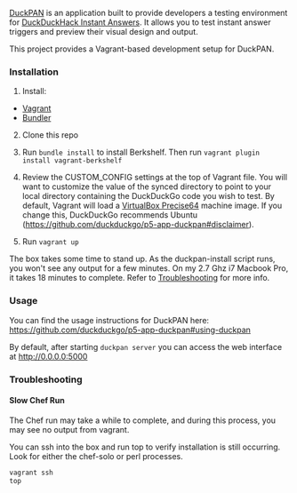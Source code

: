[DuckPAN](https://github.com/duckduckgo/p5-app-duckpan) is an application built to provide developers a testing environment for [DuckDuckHack Instant Answers](http://duckduckhack.com). It allows you to test instant answer triggers and preview their visual design and output.

This project provides a Vagrant-based development setup for DuckPAN.

### Installation

1. Install:

* [Vagrant](http://docs.vagrantup.com/v2/installation/index.html)
* [Bundler](http://bundler.io/#getting-started)

2. Clone this repo

3. Run `bundle install` to install Berkshelf.  Then run `vagrant plugin install vagrant-berkshelf`

4. Review the CUSTOM_CONFIG settings at the top of Vagrant file.  You will want to customize the value of the synced directory to point to your local directory containing the DuckDuckGo code you wish to test.  By default, Vagrant will load a [VirtualBox Precise64](http://files.vagrantup.com/precise64.box) machine image.  If you change this, DuckDuckGo recommends Ubuntu (https://github.com/duckduckgo/p5-app-duckpan#disclaimer).

5. Run `vagrant up`

The box takes some time to stand up.  As the duckpan-install script runs, you won't see any output for a few minutes.  On my 2.7 Ghz i7 Macbook Pro, it takes 18 minutes to complete.  Refer to [Troubleshooting](#Troubleshooting) for more info.

### Usage

You can find the usage instructions for DuckPAN here: https://github.com/duckduckgo/p5-app-duckpan#using-duckpan

By default, after starting `duckpan server` you can access the web interface at http://0.0.0.0:5000

### Troubleshooting

#### Slow Chef Run

The Chef run may take a while to complete, and during this process, you may see no output from vagrant.

You can ssh into the box and run top to verify installation is still occurring. Look for either the chef-solo or perl processes.

```sh
vagrant ssh
top
```
